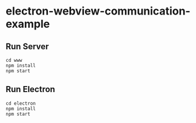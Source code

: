 # electron-webview-communication-example

## Run Server

```
cd www
npm install
npm start
```

## Run Electron

```
cd electron
npm install
npm start
```
